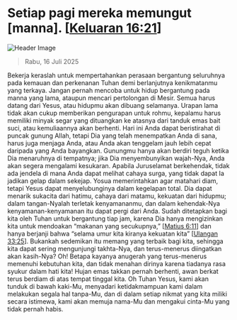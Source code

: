 
# Setiap pagi mereka memungut [manna]. [[Keluaran 16:21](http://alkitab.sabda.org/?Keluaran%2016:21)]

![Header Image](https://alkitab.app/slice/sunrise.jpg)

> Rabu, 16 Juli 2025

Bekerja keraslah untuk mempertahankan perasaan bergantung seluruhnya pada kemauan dan perkenanan Tuhan demi berlanjutnya kenikmatanmu yang terkaya. Jangan pernah mencoba untuk hidup bergantung pada manna yang lama, ataupun mencari pertolongan di Mesir. Semua harus datang dari Yesus, atau hidupmu akan dibuang selamanya. Urapan lama tidak akan cukup memberikan pengurapan untuk rohmu, kepalamu harus memiliki minyak segar yang dituangkan ke atasnya dari tanduk emas bait suci, atau kemuliaannya akan berhenti. Hari ini Anda dapat beristirahat di puncak gunung Allah, tetapi Dia yang telah menempatkan Anda di sana, harus juga menjaga Anda, atau Anda akan tenggelam jauh lebih cepat daripada yang Anda bayangkan. Gunungmu hanya akan berdiri teguh ketika Dia menaruhnya di tempatnya; jika Dia menyembunyikan wajah-Nya, Anda akan segera mengalami kesukaran. Apabila Juruselamat berkehendak, tidak ada jendela di mana Anda dapat melihat cahaya surga, yang tidak dapat Ia jadikan gelap dalam sekejap. Yosua memerintahkan agar matahari diam, tetapi Yesus dapat menyelubunginya dalam kegelapan total. Dia dapat menarik sukacita dari hatimu, cahaya dari matamu, kekuatan dari hidupmu; dalam tangan-Nyalah terletak kenyamananmu, dan dalam kehendak-Nya kenyamanan-kenyamanan itu dapat pergi dari Anda. Sudah ditetapkan bagi kita oleh Tuhan untuk bergantung tiap jam, karena Dia hanya mengizinkan kita untuk mendoakan “makanan yang secukupnya,” [[Matius 6:11](http://alkitab.sabda.org/?Matius%206:11)] dan hanya berjanji bahwa “selama umur kita kiranya kekuatan kita” [[Ulangan 33:25](http://alkitab.sabda.org/?Ulangan%2033:25)]. Bukankah sedemikan itu memang yang terbaik bagi kita, sehingga kita dapat sering mengunjungi takhta-Nya, dan terus-menerus diingatkan akan kasih-Nya? Oh! Betapa kayanya anugerah yang terus-menerus memenuhi kebutuhan kita, dan tidak menahan dirinya karena tiadanya rasa syukur dalam hati kita! Hujan emas takkan pernah berhenti, awan berkat terus berdiam di atas tempat tinggal kita. Oh Tuhan Yesus, kami akan tunduk di bawah kaki-Mu, menyadari ketidakmampuan kami dalam melakukan segala hal tanpa-Mu, dan di dalam setiap nikmat yang kita miliki secara istimewa, kami akan memuja nama-Mu dan mengakui cinta-Mu yang tidak pernah habis.
    